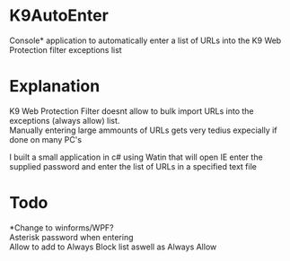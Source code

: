 # K9AutoEnter
Console* application to automatically enter a list of URLs into the K9 Web Protection filter exceptions list

# Explanation
K9 Web Protection Filter doesnt allow to bulk import URLs into the exceptions (always allow) list.  
Manually entering large ammounts of URLs gets very tedius expecially if done on many PC's

I built a small application in c# using Watin that will open IE enter the supplied password and enter the list of URLs in a specified text file

# Todo
*Change to winforms/WPF?  
Asterisk password when entering  
Allow to add to Always Block list aswell as Always Allow  
